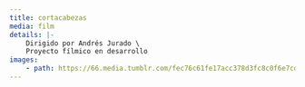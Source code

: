 ```yaml
---
title: cortacabezas
media: film
details: |-
    Dirigido por Andrés Jurado \
    Proyecto fílmico en desarrollo
images:
    - path: https://66.media.tumblr.com/fec76c61fe17acc378d3fc8c0f6e7cd9/0b8471b342fbe119-e9/s1280x1920/4e5a86cef92add321bcc0b9c6d3a9168fe6d68e3.jpg
---
```

